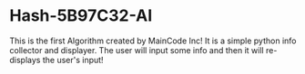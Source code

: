 # Hash-5B97C32-AI
This is the first Algorithm created by MainCode Inc! It is a simple python info collector and displayer. The user will input some info and then it will re-displays the user's input!
